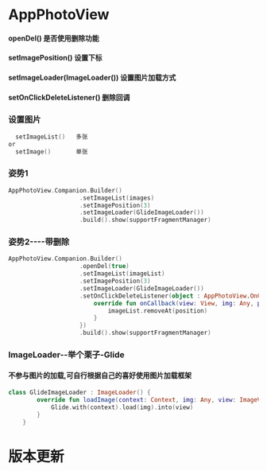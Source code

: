 # AppPhotoView

#### openDel() 是否使用删除功能
#### setImagePosition() 设置下标
#### setImageLoader(ImageLoader()) 设置图片加载方式
#### setOnClickDeleteListener() 删除回调

### 设置图片

```kotlin
  setImageList()   多张
or
  setImage()       单张
```

### 姿势1 

```kotlin
AppPhotoView.Companion.Builder()
                    .setImageList(images)
                    .setImagePosition(3)
                    .setImageLoader(GlideImageLoader())
                    .build().show(supportFragmentManager)  
```                 
                    
### 姿势2----带删除
```kotlin
AppPhotoView.Companion.Builder()
                    .openDel(true)
                    .setImageList(imageList)
                    .setImagePosition(3)
                    .setImageLoader(GlideImageLoader())
                    .setOnClickDeleteListener(object : AppPhotoView.OnClickDeleteListener {
                        override fun onCallback(view: View, img: Any, position: Int) {
                            imageList.removeAt(position)
                        }
                    })
                    .build().show(supportFragmentManager)
```                    
  
### ImageLoader--举个栗子-Glide
#### 不参与图片的加载,可自行根据自己的喜好使用图片加载框架

```kotlin
class GlideImageLoader : ImageLoader() {
        override fun loadImage(context: Context, img: Any, view: ImageView) {
            Glide.with(context).load(img).into(view)
        }
    }
```  
# 版本更新

 
 
